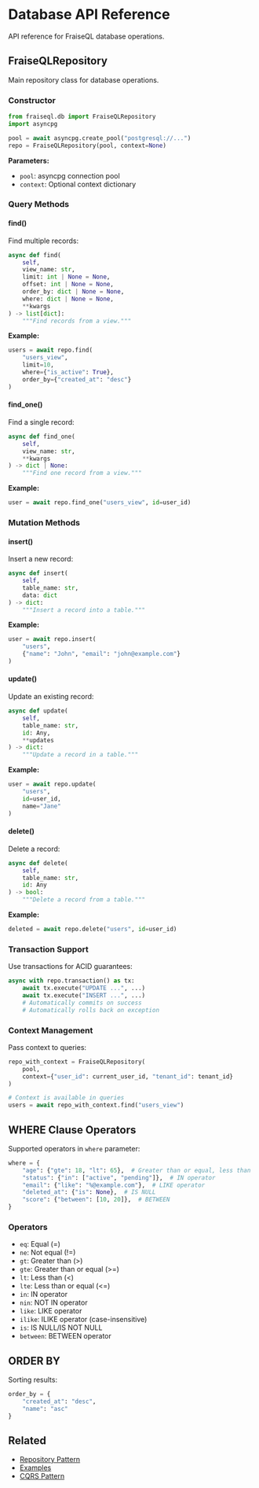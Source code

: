 # Database API Reference

API reference for FraiseQL database operations.

## FraiseQLRepository

Main repository class for database operations.

### Constructor

```python
from fraiseql.db import FraiseQLRepository
import asyncpg

pool = await asyncpg.create_pool("postgresql://...")
repo = FraiseQLRepository(pool, context=None)
```

**Parameters:**
- `pool`: asyncpg connection pool
- `context`: Optional context dictionary

### Query Methods

#### find()

Find multiple records:

```python
async def find(
    self,
    view_name: str,
    limit: int | None = None,
    offset: int | None = None,
    order_by: dict | None = None,
    where: dict | None = None,
    **kwargs
) -> list[dict]:
    """Find records from a view."""
```

**Example:**
```python
users = await repo.find(
    "users_view",
    limit=10,
    where={"is_active": True},
    order_by={"created_at": "desc"}
)
```

#### find_one()

Find a single record:

```python
async def find_one(
    self,
    view_name: str,
    **kwargs
) -> dict | None:
    """Find one record from a view."""
```

**Example:**
```python
user = await repo.find_one("users_view", id=user_id)
```

### Mutation Methods

#### insert()

Insert a new record:

```python
async def insert(
    self,
    table_name: str,
    data: dict
) -> dict:
    """Insert a record into a table."""
```

**Example:**
```python
user = await repo.insert(
    "users",
    {"name": "John", "email": "john@example.com"}
)
```

#### update()

Update an existing record:

```python
async def update(
    self,
    table_name: str,
    id: Any,
    **updates
) -> dict:
    """Update a record in a table."""
```

**Example:**
```python
user = await repo.update(
    "users",
    id=user_id,
    name="Jane"
)
```

#### delete()

Delete a record:

```python
async def delete(
    self,
    table_name: str,
    id: Any
) -> bool:
    """Delete a record from a table."""
```

**Example:**
```python
deleted = await repo.delete("users", id=user_id)
```

### Transaction Support

Use transactions for ACID guarantees:

```python
async with repo.transaction() as tx:
    await tx.execute("UPDATE ...", ...)
    await tx.execute("INSERT ...", ...)
    # Automatically commits on success
    # Automatically rolls back on exception
```

### Context Management

Pass context to queries:

```python
repo_with_context = FraiseQLRepository(
    pool,
    context={"user_id": current_user_id, "tenant_id": tenant_id}
)

# Context is available in queries
users = await repo_with_context.find("users_view")
```

## WHERE Clause Operators

Supported operators in `where` parameter:

```python
where = {
    "age": {"gte": 18, "lt": 65},  # Greater than or equal, less than
    "status": {"in": ["active", "pending"]},  # IN operator
    "email": {"like": "%@example.com"},  # LIKE operator
    "deleted_at": {"is": None},  # IS NULL
    "score": {"between": [10, 20]},  # BETWEEN
}
```

### Operators

- `eq`: Equal (=)
- `ne`: Not equal (!=)
- `gt`: Greater than (>)
- `gte`: Greater than or equal (>=)
- `lt`: Less than (<)
- `lte`: Less than or equal (<=)
- `in`: IN operator
- `nin`: NOT IN operator
- `like`: LIKE operator
- `ilike`: ILIKE operator (case-insensitive)
- `is`: IS NULL/IS NOT NULL
- `between`: BETWEEN operator

## ORDER BY

Sorting results:

```python
order_by = {
    "created_at": "desc",
    "name": "asc"
}
```

## Related

- [Repository Pattern](../core/README.md)
- [Examples](../../examples/)
- [CQRS Pattern](../architecture/)
